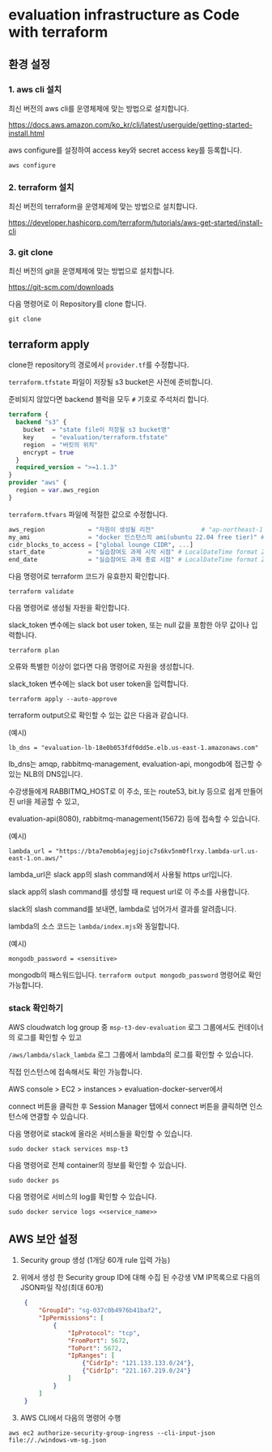 # evaluation infrastructure as Code with terraform

## 환경 설정

### 1. aws cli 설치

최신 버전의 aws cli를 운영체제에 맞는 방법으로 설치합니다.

https://docs.aws.amazon.com/ko_kr/cli/latest/userguide/getting-started-install.html

aws configure를 설정하여 access key와 secret access key를 등록합니다.

```shell
aws configure
```

### 2. terraform 설치

최신 버전의 terraform을 운영체제에 맞는 방법으로 설치합니다.

https://developer.hashicorp.com/terraform/tutorials/aws-get-started/install-cli

### 3. git clone

최신 버전의 git을 운영체제에 맞는 방법으로 설치합니다.

https://git-scm.com/downloads

다음 명령어로 이 Repository를 clone 합니다.

```shell
git clone 
```

## terraform apply

clone한 repository의 경로에서 `provider.tf`를 수정합니다.

`terraform.tfstate` 파일이 저장될 s3 bucket은 사전에 준비합니다.

준비되지 않았다면 backend 블럭을 모두 `#` 기호로 주석처리 합니다.

```terraform
terraform {
  backend "s3" {
    bucket  = "state file이 저장될 s3 bucket명"
    key     = "evaluation/terraform.tfstate"
    region  = "버킷의 위치"
    encrypt = true
  }
  required_version = ">=1.1.3"
}
provider "aws" {
  region = var.aws_region
}

```

`terraform.tfvars` 파일에 적절한 값으로 수정합니다.

```terraform
aws_region            = "자원이 생성될 리전"             # "ap-northeast-1"
my_ami                = "docker 인스턴스의 ami(ubuntu 22.04 free tier)" # "ami-088da9557aae42f39"
cidr_blocks_to_access = ["global lounge CIDR", ...]
start_date            = "실습참여도 과제 시작 시점" # LocalDateTime format 2023-01-01T00:00:00
end_date              = "실습참여도 과제 종료 시점" # LocalDateTime format 2023-01-01T00:00:00
```

다음 명령어로 terraform 코드가 유효한지 확인합니다.

```shell
terraform validate
```

다음 명령어로 생성될 자원을 확인합니다.

slack_token 변수에는 slack bot user token, 또는 null 값을 포함한 아무 값이나 입력합니다.

```shell
terraform plan
```

오류와 특별한 이상이 없다면 다음 명령어로 자원을 생성합니다.

slack_token 변수에는 slack bot user token을 입력합니다.

```shell
terraform apply --auto-approve
```

terraform output으로 확인할 수 있는 값은 다음과 같습니다.

(예시)

```shell
lb_dns = "evaluation-lb-18e0b053fdf0dd5e.elb.us-east-1.amazonaws.com"
```

lb_dns는 amqp, rabbitmq-management, evaluation-api, mongodb에 접근할 수 있는 NLB의 DNS입니다.

수강생들에게 RABBITMQ_HOST로 이 주소, 또는 route53, bit.ly 등으로 쉽게 만들어진 url을 제공할 수 있고,

evaluation-api(8080), rabbitmq-management(15672) 등에 접속할 수 있습니다.

(예시)

```shell
lambda_url = "https://bta7emob6ajegjiojc7s6kv5nm0flrxy.lambda-url.us-east-1.on.aws/"
```

lambda_url은 slack app의 slash command에서 사용될 https url입니다.

slack app의 slash command를 생성할 때 request url로 이 주소를 사용합니다.

slack의 slash command를 보내면, lambda로 넘어가서 결과를 알려줍니다.

lambda의 소스 코드는 `lambda/index.mjs`와 동일합니다.

(예시)

```shell
mongodb_password = <sensitive>
```

mongodb의 패스워드입니다. `terraform output mongodb_password` 명령어로 확인 가능합니다.

### stack 확인하기

AWS cloudwatch log group 중 `msp-t3-dev-evaluation` 로그 그룹에서도 컨테이너의 로그를 확인할 수 있고

`/aws/lambda/slack_lambda` 로그 그룹에서 lambda의 로그를 확인할 수 있습니다.

직접 인스턴스에 접속해서도 확인 가능합니다.

AWS console > EC2 > instances > evaluation-docker-server에서

connect 버튼을 클릭한 후 Session Manager 탭에서 connect 버튼을 클릭하면 인스턴스에 연결할 수 있습니다.

다음 명령어로 stack에 올라온 서비스들을 확인할 수 있습니다.

```shell
sudo docker stack services msp-t3
```

다음 명령어로 전체 container의 정보를 확인할 수 있습니다.

```shell
sudo docker ps
```

다음 명령어로 서비스의 log를 확인할 수 있습니다.

```shell
sudo docker service logs <<service_name>>
```

## AWS 보안 설정

1. Security group 생성 (1개당 60개 rule 입력 가능)

2. 위에서 생성 한 Security group ID에 대해 수집 된 수강생 VM IP목록으로 다음의 JSON파일 작성(최대 60개)

   ```json
    {
        "GroupId": "sg-037c0b4976b41baf2",
        "IpPermissions": [
            {
                "IpProtocol": "tcp",
                "FromPort": 5672,
                "ToPort": 5672,
                "IpRanges": [
                    {"CidrIp": "121.133.133.0/24"},
                    {"CidrIp": "221.167.219.0/24"}
                ]
            }
        ]
    }
   ```

3. AWS CLI에서 다음의 명령어 수행

```shell
aws ec2 authorize-security-group-ingress --cli-input-json file://./windows-vm-sg.json
```
